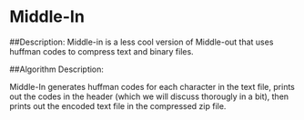 # Middle-In
##Description:
Middle-in is a less cool version of Middle-out that uses huffman codes to compress text and binary files.

##Algorithm Description:

Middle-In generates huffman codes for each character in the text file, prints out the codes in the header (which we will discuss
thorougly in a bit), then prints out the encoded text file in the compressed zip file.
